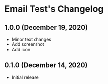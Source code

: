 # Email Test's Changelog

## 1.0.0 (December 19, 2020)

* Minor text changes
* Add screenshot
* Add icon

## 0.1.0 (December 14, 2020)

* Initial release
